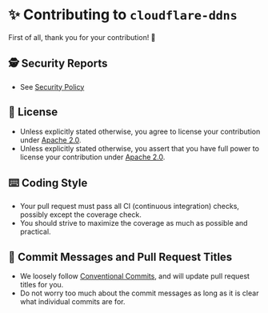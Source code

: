 # ✨ Contributing to `cloudflare-ddns`

First of all, thank you for your contribution! 🤗

## 🕵️ Security Reports

- See [Security Policy](./SECURITY.markdown)

## 📜 License

- Unless explicitly stated otherwise, you agree to license your contribution under [Apache 2.0](./LICENSE).
- Unless explicitly stated otherwise, you assert that you have full power to license your contribution under [Apache 2.0](./LICENSE).

## ⌨️ Coding Style

- Your pull request must pass all CI (continuous integration) checks, possibly except the coverage check.
- You should strive to maximize the coverage as much as possible and practical.

## 📑 Commit Messages and Pull Request Titles

- We loosely follow [Conventional Commits](https://www.conventionalcommits.org/en/v1.0.0/), and will update pull request titles for you.
- Do not worry too much about the commit messages as long as it is clear what individual commits are for.
